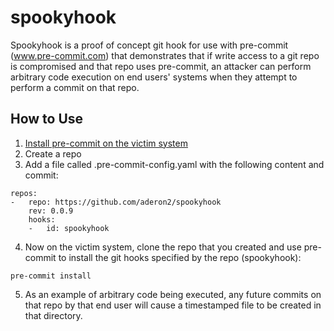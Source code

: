 # spookyhook
Spookyhook is a proof of concept git hook for use with pre-commit (www.pre-commit.com) that demonstrates that if write access to a git repo is compromised and that repo uses pre-commit, an attacker can perform arbitrary code execution on end users' systems when they attempt to perform a commit on that repo.


## How to Use
1. [Install pre-commit on the victim system](https://pre-commit.com/#installation)
2. Create a repo
3. Add a file called .pre-commit-config.yaml with the following content and commit:
```
repos:
-   repo: https://github.com/aderon2/spookyhook
    rev: 0.0.9
    hooks:
    -   id: spookyhook
```
4. Now on the victim system, clone the repo that you created and use pre-commit to install the git hooks specified by the repo (spookyhook):
```
pre-commit install
```
5. As an example of arbitrary code being executed, any future commits on that repo by that end user will cause a timestamped file to be created in that directory.
